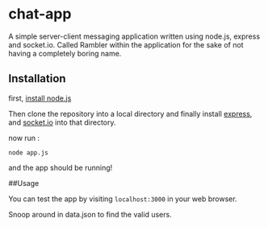 # chat-app
A simple server-client messaging application written using node.js, express and socket.io.  Called Rambler within the application for the sake of not having a completely boring name.

## Installation

first, [install node.js](https://nodejs.org/en/download/package-manager/)

Then clone the repository into a local directory and finally install [express](https://expressjs.com/en/starter/installing.html), and [socket.io](http://socket.io/download/) into that directory.

now run :

`node app.js`

and the app should be running!

##Usage

You can test the app by visiting `localhost:3000` in your web browser.

Snoop around in data.json to find the valid users.

